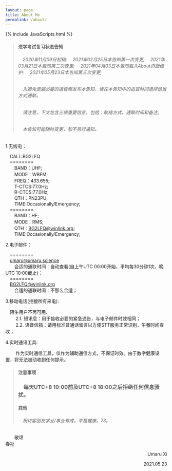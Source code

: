 ```yaml
---
layout: page
title: About Me
permalink: /about/
---
```


{% include JavaScripts.html %}

> #### 进学考试复习状态告知 ####  
> ######  &emsp;2020年11月09日初稿;  &emsp;2021年02月25日本告知第一次变更;  &emsp;2021年03月21日本告知第二次变更;  &emsp;2021年04月03日本告知载入About页面维护;  &emsp;2021年05月23日本告知第三次变更;  ######  
> ###### &emsp;为避免遗漏必要的通告而发布本告知，请在本告知中的适宜时间选择恰当方式通联。 ######  
> ###### &emsp;请注意，下文包含三项重要信息，包括：联络方式、通联时间和备注。 ######  
> ###### &emsp;本告知可能随时变更，恕不另行通知。 ######  

1.无线电：  

&emsp;CALL:BG2LFQ  
&emsp;========  
&emsp;&emsp;BAND：UHF;  
&emsp;&emsp;MODE：WBFM;  
&emsp;&emsp;FREQ：433.655;  
&emsp;&emsp;T-CTCS:77.0Hz;  
&emsp;&emsp;R-CTCS:77.0Hz;  
&emsp;&emsp;QTH：PN23PU;  
&emsp;&emsp;TIME:Occasionally/Emergency;  
&emsp;========  
&emsp;&emsp;BAND：HF;  
&emsp;&emsp;MODE：RMS;  
&emsp;&emsp;QTH：BG2LFQ@winlink.org;  
&emsp;&emsp;TIME:Occasionally/Emergency;  

2.电子邮件：  

&emsp;========  
&emsp;[umaru@umaru.science](mailto:\\umaru@umaru.science "Send E-Mail to me.")  
&emsp;&emsp;合适的通联时间：自动查看(自上午UTC 00:00开始，平均每30分钟1次，晚UTC 10:00截止)；  
&emsp;========  
&emsp;[BG2LFQ@winlink.org](mailto:\\BG2LFQ@winlink.org "Send E-Mail to me.")  
&emsp;&emsp;合适的通联时间：不那么合适；

3.移动电话(拒接所有来电):  

&emsp;陌生用户不再可用.  
&emsp;&emsp;  2.1. 短讯息：用于接收必要的紧急通告，与电子邮件时效相同；  
&emsp;&emsp;  2.2. 语音信箱：请用标准普通话留言以方便STT服务正常识别，午餐时间查收；  

4.实时通讯工具:  

&emsp;&emsp;  作为实时通信工具，仅作为辅助通信方式，不保证时效。由于数字健康设置，将无法被动收到任何提示。  

> #### 注意事项 ####  
> ### &emsp;每天UTC+8 10:00前及UTC+8 18:00之后拒绝任何信息骚扰。 ###  
> #### 其他 ####  
> ###### &emsp;祝访客朋友学业/事业有成，幸福健康。73。 ######  

&emsp;&emsp;敬颂  
春祉  

<p align="right">Umaru Xi</p>
<p align="right">2021.05.23</p>